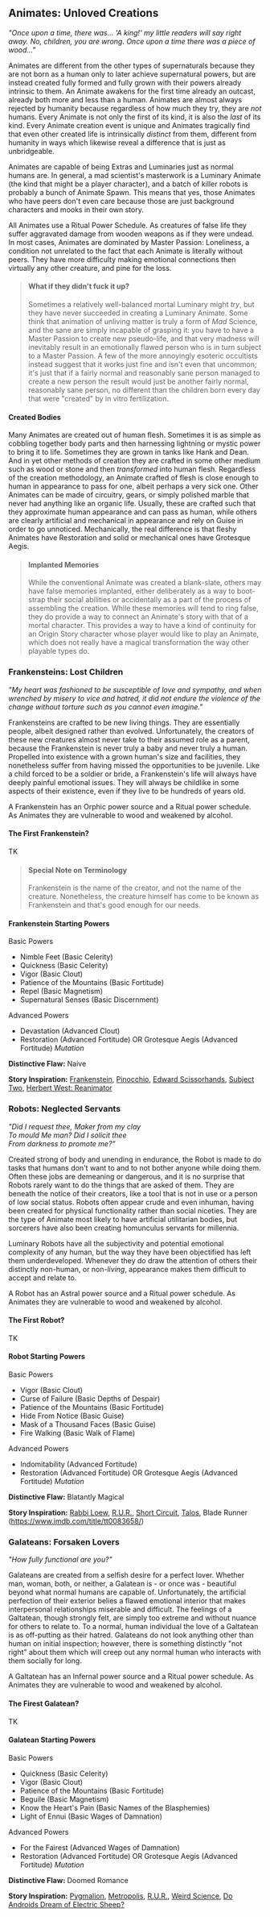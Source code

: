 ## Animates: Unloved Creations

_"Once upon a time, there was... 'A king!' my little readers will say right away. No, children, you are wrong. Once upon a time there was a piece of wood..."_

Animates are different from the other types of supernaturals because they are not born as a human only to later achieve supernatural powers, but are instead created fully formed and fully grown with their powers already intrinsic to them. An Animate awakens for the first time already an outcast, already both more and less than a human. Animates are almost always rejected by humanity because regardless of how much they try, they are _not_ humans. Every Animate is not only the first of its kind, it is also the _last_ of its kind. Every Animate creation event is unique and Animates tragically find that even other created life is intrinsically _distinct_ from them, different from humanity in ways which likewise reveal a difference that is just as unbridgeable.

Animates are capable of being Extras and Luminaries just as normal humans are. In general, a mad scientist's masterwork is a Luminary Animate (the kind that might be a player character), and a batch of killer robots is probably a bunch of Animate Spawn. This means that yes, those Animates who have peers don't even care because those are just background characters and mooks in their own story.

All Animates use a Ritual Power Schedule. As creatures of false life they suffer aggravated damage from wooden weapons as if they were undead. In most cases, Animates are dominated by Master Passion: Loneliness, a condition not unrelated to the fact that each Animate is literally without peers. They have more difficulty making emotional connections then virtually any other creature, and pine for the loss.

> #### What if they didn't fuck it up?
>
> Sometimes a relatively well-balanced mortal Luminary might _try_, but they have never succeeded in creating a Luminary Animate. Some think that animation of unliving matter is truly a form of *Mad* Science, and the sane are simply incapable of grasping it: you have to have a Master Passion to create new pseudo-life, and that very madness will inevitably result in an emotionally flawed person who is in turn subject to a Master Passion. A few of the more annoyingly esoteric occultists instead suggest that it works just fine and isn't even that uncommon; it's just that if a fairly normal and reasonably sane person managed to create a new person the result would just be another fairly normal, reasonably sane person, no different than the children born every day that were "created" by in vitro fertilization.

#### Created Bodies

Many Animates are created out of human flesh. Sometimes it is as simple as cobbling together body parts and then harnessing lightning or mystic power to bring it to life. Sometimes they are grown in tanks like Hank and Dean. And in yet other methods of creation they are crafted in some other medium such as wood or stone and then _transformed_ into human flesh. Regardless of the creation methodology, an Animate crafted of flesh is close enough to human in appearance to pass for one, albeit perhaps a very sick one. Other Animates can be made of circuitry, gears, or simply polished marble that never had anything like an organic life. Usually, these are crafted such that they approximate human appearance and can pass as human, while others are clearly artificial and mechanical in appearance and rely on Guise in order to go unnoticed. Mechanically, the real difference is that fleshy Animates have Restoration and solid or mechanical ones have Grotesque Aegis. 

> #### Implanted Memories
>
> While the conventional Animate was created a blank-slate, others may have false memories implanted, either deliberately as a way to boot-strap their social abilities or accidentally as a part of the process of assembling the creation. While these memories will tend to ring false, they do provide a way to connect an Animate's story with that of a mortal character. This provides a way to have a kind of continuity for an Origin Story character whose player would like to play an Animate, which does not really have a magical transformation the way other playable types do. 

### Frankensteins: Lost Children

_"My heart was fashioned to be susceptible of love and sympathy, and when wrenched by misery to vice and hatred, it did not endure the violence of the change without torture such as you cannot even imagine."_

Frankensteins are crafted to be new living things. They are essentially people, albeit designed rather than evolved. Unfortunately, the creators of these new creatures almost never take to their assumed role as a parent, because the Frankenstein is never truly a baby and never truly a human. Propelled into existence with a grown human's size and facilities, they nonetheless suffer from having missed the opportunities to be juvenile. Like a child forced to be a soldier or bride, a Frankenstein's life will always have deeply painful emotional issues. They will always be childlike in some aspects of their existence, even if they live to be hundreds of years old.

A Frankenstein has an Orphic power source and a Ritual power schedule. As Animates they are vulnerable to wood and weakened by alcohol.

#### The First Frankenstein?

TK

> #### Special Note on Terminology
>
> Frankenstein is the name of the creator, and not the name of the creature. Nonetheless, the creature himself has come to be known as Frankenstein and that's good enough for our needs.

#### Frankenstein Starting Powers

Basic Powers

* Nimble Feet (Basic Celerity)
* Quickness (Basic Celerity)
* Vigor (Basic Clout)
* Patience of the Mountains (Basic Fortitude)
* Repel (Basic Magnetism)
* Supernatural Senses (Basic Discernment)

Advanced Powers

* Devastation (Advanced Clout)
* Restoration (Advanced Fortitude) OR Grotesque Aegis (Advanced Fortitude) _Mutation_

**Distinctive Flaw:** Naive

**Story Inspiration:** [Frankenstein](http://www.imdb.com/title/tt0021884/), [Pinocchio](http://www.imdb.com/title/tt0032910/), [Edward Scissorhands](http://www.imdb.com/title/tt0099487/), [Subject Two](http://www.imdb.com/title/tt0492912/), [Herbert West: Reanimator](www.imdb.com/title/tt0089885/)

### Robots: Neglected Servants

_"Did I request thee, Maker from my clay  
To mould Me man? Did I solicit thee  
From darkness to promote me?"_

Created strong of body and unending in endurance, the Robot is made to do tasks that humans don't want to and to not bother anyone while doing them. Often these jobs are demeaning or dangerous, and it is no surprise that Robots rarely want to do the things that are asked of them. They are beneath the notice of their creators, like a tool that is not in use or a person of low social status. Robots often appear crude and even inhuman, having been created for physical functionality rather than social niceties. They are the type of Animate most likely to have artificial utilitarian bodies, but sorcerers have also been creating homunculus servants for millennia.

Luminary Robots have all the subjectivity and potential emotional complexity of any human, but the way they have been objectified has left them underdeveloped. Whenever they do draw the attention of others their distinctly non-human, or non-_living_, appearance makes them difficult to accept and relate to.

A Robot has an Astral power source and a Ritual power schedule. As Animates they are vulnerable to wood and weakened by alcohol.

#### The First Robot?

TK

#### Robot Starting Powers

Basic Powers

* Vigor (Basic Clout)
* Curse of Failure (Basic Depths of Despair)
* Patience of the Mountains (Basic Fortitude)
* Hide From Notice (Basic Guise)
* Mask of a Thousand Faces (Basic Guise)
* Fire Walking (Basic Walk of Flame)

Advanced Powers

* Indomitability (Advanced Fortitude)
* Restoration (Advanced Fortitude) OR Grotesque Aegis (Advanced Fortitude) _Mutation_

**Distinctive Flaw:** Blatantly Magical

**Story Inspiration:** [Rabbi Loew](https://en.wikipedia.org/wiki/Golem#The_classic_narrative:_The_Golem_of_Prague), [R.U.R.](https://en.wikipedia.org/wiki/R.U.R.), [Short Circuit](http://www.imdb.com/title/tt0091949/), [Talos](https://en.wikipedia.org/wiki/Talos), Blade Runner (https://www.imdb.com/title/tt0083658/)

### Galateans: Forsaken Lovers

_"How fully functional are you?"_

Galateans are created from a selfish desire for a perfect lover. Whether man, woman, both, or neither, a Galatean is - or once was - beautiful beyond what normal humans are capable of. Unfortunately, the artificial perfection of their exterior belies a flawed emotional interior that makes interpersonal relationships miserable and difficult. The feelings of a Galtatean, though strongly felt, are simply too extreme and without nuance for others to relate to. To a normal, human individual the love of a Galtatean is as off-putting as their hatred. Galateans do not look anything other than human on initial inspection; however, there is something distinctly "not right" about them which will creep out any normal human who interacts with them socially for long.

A Galtatean has an Infernal power source and a Ritual power schedule. As Animates they are vulnerable to wood and weakened by alcohol.

#### The Firest Galatean?

TK

#### Galatean Starting Powers

Basic Powers

* Quickness (Basic Celerity)
* Vigor (Basic Clout)
* Patience of the Mountains (Basic Fortitude)
* Beguile (Basic Magnetism)
* Know the Heart's Pain (Basic Names of the Blasphemies)
* Light of Ennui (Basic Wages of Damnation)

Advanced Powers

* For the Fairest (Advanced Wages of Damnation)
* Restoration (Advanced Fortitude) OR Grotesque Aegis (Advanced Fortitude) _Mutation_

**Distinctive Flaw:** Doomed Romance

**Story Inspiration:** [Pygmalion](https://en.wikipedia.org/wiki/Pygmalion_%28mythology%29), [Metropolis](http://www.imdb.com/title/tt0017136/), [R.U.R.](https://en.wikipedia.org/wiki/R.U.R.), [Weird Science](http://www.imdb.com/title/tt0090305/), [Do Androids Dream of Electric Sheep?](https://en.wikipedia.org/wiki/Do_Androids_Dream_of_Electric_Sheep%3F)
